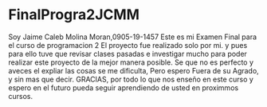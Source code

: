 # FinalProgra2JCMM
Soy Jaime Caleb Molina Moran,0905-19-1457 Este es mi Examen Final para el curso de programacion 2 
El proyecto fue realizado solo por mi. y pues para ello tuve que revisar clases pasadas e investigar mucho para poder realizar este proyecto de la mejor manera posible.
Se que no es perfecto y aveces el expliar las cosas se me dificulta, Pero espero Fuera de su Agrado, y sin mas que decir.
GRACIAS, por todo lo que nos enseño en este curso y espero en el futuro pueda seguir aprendiendo de usted en proximmos cursos.
